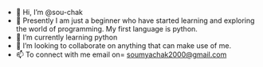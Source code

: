 - 👋 Hi, I’m @sou-chak
- 👀 Presently I am just a beginner who have started learning and exploring the world of programming. My first language is python.
- 🌱 I’m currently learning python
- 💞️ I’m looking to collaborate on anything that can make use of me.
- 📫 To connect with me email on= soumyachak2000@gmail.com

<!---
sou-chak/sou-chak is a ✨ special ✨ repository because its `README.md` (this file) appears on your GitHub profile.
You can click the Preview link to take a look at your changes.
--->
